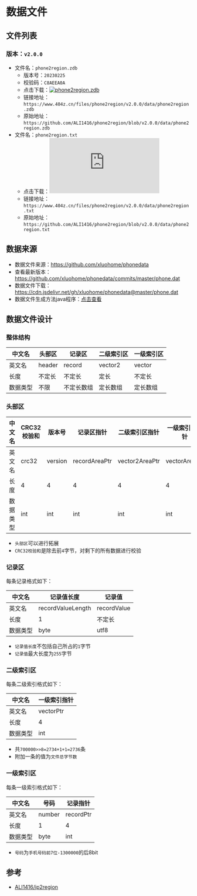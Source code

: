 # 数据文件

## 文件列表

### 版本：`v2.0.0`

- 文件名：`phone2region.zdb`
  - 版本号：`20230225`
  - 校验码：`C8AEEA0A`
  - 点击下载：[![phone2region.zdb](https://img.shields.io/github/size/ALI1416/phone2region/data/phone2region.zdb?label=phone2region.zdb&color=success&branch=v2.0.0)](https://www.404z.cn/files/phone2region/v2.0.0/data/phone2region.zdb)
  - 链接地址：`https://www.404z.cn/files/phone2region/v2.0.0/data/phone2region.zdb`
  - 原始地址：`https://github.com/ALI1416/phone2region/blob/v2.0.0/data/phone2region.zdb`
- 文件名：`phone2region.txt`
  - 点击下载：[![phone2region.txt](https://img.shields.io/github/size/ALI1416/phone2region/data/phone2region.txt?label=phone2region.txt&color=success&branch=v2.0.0)](https://www.404z.cn/files/phone2region/v2.0.0/data/phone2region.txt)
  - 链接地址：`https://www.404z.cn/files/phone2region/v2.0.0/data/phone2region.txt`
  - 原始地址：`https://github.com/ALI1416/phone2region/blob/v2.0.0/data/phone2region.txt`

## 数据来源

- 数据文件来源：<https://github.com/xluohome/phonedata>
- 查看最新版本：<https://github.com/xluohome/phonedata/commits/master/phone.dat>
- 数据文件下载：<https://cdn.jsdelivr.net/gh/xluohome/phonedata@master/phone.dat>
- 数据文件生成方法java程序：[点击查看](../src/test/java/cn/z/phone2region/DataGenerationTest.java)

## 数据文件设计

### 整体结构

| 中文名   | 头部区 | 记录区     | 二级索引区 | 一级索引区 |
| -------- | ------ | ---------- | ---------- | ---------- |
| 英文名   | header | record     | vector2    | vector     |
| 长度     | 不定长 | 不定长     | 定长       | 不定长     |
| 数据类型 | 不限   | 不定长数组 | 定长数组   | 定长数组   |

### 头部区

| 中文名   | CRC32校验和 | 版本号  | 记录区指针    | 二级索引区指针 | 一级索引区指针 | 拓展 |
| -------- | ----------- | ------- | ------------- | -------------- | -------------- | ---- |
| 英文名   | crc32       | version | recordAreaPtr | vector2AreaPtr | vectorAreaPtr  | ...  |
| 长度     | 4           | 4       | 4             | 4              | 4              | ...  |
| 数据类型 | int         | int     | int           | int            | int            | ...  |

- `头部区`可以进行拓展
- `CRC32校验和`是除去前`4`字节，对剩下的所有数据进行校验

### 记录区

每条记录格式如下：

| 中文名   | 记录值长度        | 记录值      |
| -------- | ----------------- | ----------- |
| 英文名   | recordValueLength | recordValue |
| 长度     | 1                 | 不定长      |
| 数据类型 | byte              | utf8        |

- `记录值长度`不包括自己所占的`1`字节
- `记录值`最大长度为`255`字节

### 二级索引区

每条二级索引格式如下：

| 中文名   | 一级索引指针 |
| -------- | ------------ |
| 英文名   | vectorPtr    |
| 长度     | 4            |
| 数据类型 | int          |

- 共`700000>>8=2734+1+1=2736`条
- 附加一条的值为`文件总字节数`

### 一级索引区

每条一级索引格式如下：

| 中文名   | 号码   | 记录指针  |
| -------- | ------ | --------- |
| 英文名   | number | recordPtr |
| 长度     | 1      | 4         |
| 数据类型 | byte   | int       |

- `号码`为`手机号码前7位-1300000`的后8bit

## 参考

- [ALI1416/ip2region](https://github.com/ALI1416/ip2region/tree/master/data)
